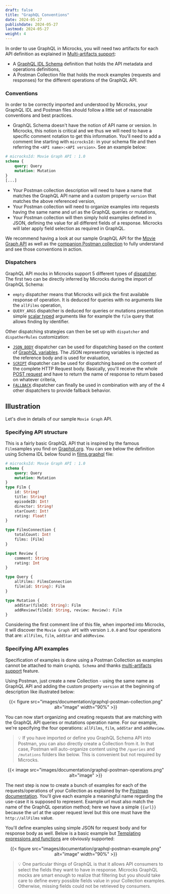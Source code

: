 ```yaml
---
draft: false
title: "GraphQL Conventions"
date: 2024-05-27
publishdate: 2024-05-27
lastmod: 2024-05-27
weight: 4
---
```


In order to use GraphQL in Microcks, you will need two artifacts for each API definition as explained in [Multi-artifacts support](/documentation/explanations/multi-artifacts):

* A [GraphQL IDL Schema](https://graphql.org/learn/schema/) definition that holds the API metadata and operations definitions,
* A Postman Collection file that holds the mock examples (requests and responses) for the different operations of the GraphQL API.

### Conventions

In order to be correctly imported and understood by Microcks, your GraphQL IDL and Postman files should follow a little set of reasonable conventions and best practices.

* GraphQL Schema doesn't have the notion of API name or version. In Microcks, this notion is critical and we thus we will need to have a specific comment notation to get this information. You'll need to add a comment line starting with `microcksId:` in your schema file and then referring the `<API name>:<API version>`. See an example below:

```graphql
# microcksId: Movie Graph API : 1.0
schema {
    query: Query
    mutation: Mutation
}
[...]
```

* Your Postman collection description will need to have a name that matches the GraphQL API name and a custom property `version` that matches the above referenced version,
* Your Postman collection will need to organize examples into requests having the same name and url as the GraphQL queries or mutations,
* Your Postman collection will then simply hold examples defined in JSON, defining the value for all different fields of a response. Microcks will later apply field selection as required in GraphQL.

We recommend having a look at our sample GraphQL API for the [Movie Graph API](https://raw.githubusercontent.com/microcks/microcks/master/samples/films.graphql) as well as the [companion Postman collection](https://raw.githubusercontent.com/microcks/microcks/master/samples/films-postman.json) to fully understand and see those conventions in action.

### Dispatchers

GraphQL API mocks in Microcks support 5 different types of [dispatcher](/documentation/explanations/dispatching). The first two can be directly inferred by Microcks during the import of GraphQL Schema:

* `empty` dispatcher means that Microcks will pick the first available response of operation. It is deduced for queries with no arguments like the `allFilms` operation,
* `QUERY_ARGS` dispatcher is deduced for queries or mutations presentation simple [scalar typed](https://graphql.org/learn/schema/#scalar-types) arguments like for example the `film` query that allows finding by identifier.

Other dispatching strategies can then be set up with `dispatcher` and `dispatherRules` customization:

* [`JSON_BODY`](/documentation/explanations/dispatching/#json-body-dispatcher) dispatcher can be used for dispatching based on the content of [GraphQL variables](https://graphql.org/learn/queries/#variables). The JSON representing variables is injected as the reference body and is used for evaluation,
* [`SCRIPT`](/documentation/explanations/dispatching/#script-dispatcher) dispatcher can be used for dispatching based on the content of the complete HTTP Request body. Basically, you'll receive the whole [POST request](https://graphql.org/learn/serving-over-http/#post-request) and have to return the name of response to return based on whatever criteria,
* [`FALLBACK`](/documentation/explanations/dispatching/#fallback-dispatcher) dispatcher can finally be used in combination with any of the 4 other dispatchers to provide fallback behavior.


## Illustration

Let's dive in details of our sample `Movie Graph` API.

### Specifying API structure

This is a fairly basic GraphQL API that is inspired by the famous `Film`samples you find on [Graphql.org](https://graphql.org). You can see below the definition using Schema IDL below found in [films.graphql](https://raw.githubusercontent.com/microcks/microcks/master/samples/films.graphql) file:

```graphql
# microcksId: Movie Graph API : 1.0
schema {
    query: Query
    mutation: Mutation
}
type Film {
    id: String!
    title: String!
    episodeID: Int!
    director: String!
    starCount: Int!
    rating: Float!
}

type FilmsConnection {
    totalCount: Int!
    films: [Film]
}

input Review {
    comment: String
    rating: Int
}

type Query {
    allFilms: FilmsConnection
    film(id: String): Film
}

type Mutation {
    addStar(filmId: String): Film
    addReview(filmId: String, review: Review): Film
}
```

Considering the first comment line of this file, when imported into Microcks, it will discover the `Movie Graph API` with version `1.0.0` and four operations that are: `allFilms`, `film`, `addStar` and `addReview`.

### Specifying API examples

Specification of examples is done using a Postman Collection as examples cannot be attached to main `GraphQL Schema` and thanks [multi-artifacts support](/documentation/explanations/multi-artifacts) feature.

Using Postman, just create a new Collection - using the same name as GraphQL API and adding the custom property `version` at the beginning of description like illustrated below:

<div align="center">
{{< figure src="images/documentation/graphql-postman-collection.png" alt="image" width="90%" >}}
</div>

You can now start organizing and creating requests that are matching with the GraphQL API queries or mutations operation name. For our example, we're specifying the four operations: `allFilms`, `film`, `addStar` and `addReview`.

> 💡 If you have imported or define you GraphQL Schema API into Postman, you can also directly create a Collection from it. In that case, Postman will auto-organize content using the `/queries` and `/mutations` folders like below. This is convenient but not required by Microcks.

<div align="center">
{{< image src="images/documentation/graphql-postman-operations.png" alt="image" >}}
</div>

The next step is now to create a bunch of examples for each of the requests/operations of your Collection as explained by the [Postman documentation](https://www.getpostman.com/docs/postman/collections/examples). You'll give each example a meaningful name regarding the use-case it is supposed to represent. Example url must also match the name of the GraphQL operation method; here we have a simple `{{url}}` because the url at the upper request level but this one must have the `http://allFilms` value.

You'll define examples using simple JSON for request body and for response body as well. Below is a basic example but [Templating expressions and functions](/documentation/references/templates/) are obviously supported:

<div align="center">
{{< figure src="images/documentation/graphql-postman-example.png" alt="image" width="90%" >}}
</div>

> 💡 One particular things of GraphQL is that it allows API consumers to select the fields they want to have in response. Microcks GraphQL mocks are smart enough to realize that filtering but you should take care to define every possible fields value in your Collection examples. Otherwise, missing fields could not be retrieved by consumers.

